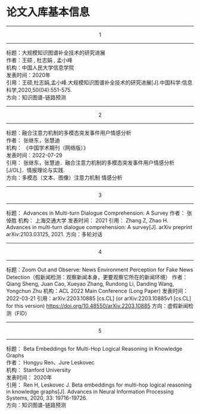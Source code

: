 # 论文入库基本信息

---
<center>1</center>

---


标题：大规模知识图谱补全技术的研究进展   
作者：王硕 , 杜志娟 , 孟小峰  
机构：中国人民大学信息学院  
发表时间：2020年  
引用：王硕,杜志娟,孟小峰.大规模知识图谱补全技术的研究进展[J].中国科学:信息科学,2020,50(04):551-575.  
方向：知识图谱-链路预测


---
<center>2</center>

---

标题：融合注意力机制的多模态突发事件用户情感分析   
作者：  张继东，张慧迪  
机构：  《中国学术期刊（网络版）》  
发表时间：2022-07-29    
引用：  张继东，张慧迪．融合注意力机制的多模态突发事件用户情感分析[J/OL]．情报理论与实践.    
方向：多模态（文本、图像）注意力机制 情感分析    

---
<center>3</center>

---
标题：  Advances in Multi-turn Dialogue Comprehension: A Survey
作者：  张倬胜
机构：  上海交通大学
发表时间： 2021 
引用：  Zhang Z, Zhao H. Advances in multi-turn dialogue comprehension: A survey[J]. arXiv preprint arXiv:2103.03125, 2021.
方向：多轮对话

---
<center>4</center>

---
标题：Zoom Out and Observe: News Environment Perception for Fake News Detection（假新闻检测：观察新闻本身，更要观察它所在的新闻环境）
作者：Qiang Sheng, Juan Cao, Xueyao Zhang, Rundong Li, Danding Wang, Yongchun Zhu
机构：ACL 2022 Main Conference (Long Paper)
发表时间：2022-03-21
引用：arXiv:2203.10885 [cs.CL]
     (or arXiv:2203.10885v1 [cs.CL] for this version)
     https://doi.org/10.48550/arXiv.2203.10885
方向：虚假新闻检测（FID）

---
<center>5</center>

---
标题：   Beta Embeddings for Multi-Hop Logical Reasoning in Knowledge Graphs  
作者：  Hongyu Ren、Jure Leskovec  
机构：  Stanford University  
发表时间：  2020年  
引用：  Ren H, Leskovec J. Beta embeddings for multi-hop logical reasoning in knowledge graphs[J]. Advances in Neural Information Processing Systems, 2020, 33: 19716-19726.  
方向：知识图谱-链路预测  

